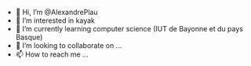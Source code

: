 - 👋 Hi, I’m @AlexandrePlau
- 👀 I’m interested in kayak
- 🌱 I’m currently learning computer science (IUT de Bayonne et du pays Basque)
- 💞️ I’m looking to collaborate on ...
- 📫 How to reach me ...

<!---
Alexandreplot/Alexandreplot is a ✨ special ✨ repository because its `README.md` (this file) appears on your GitHub profile.
You can click the Preview link to take a look at your changes.
--->
